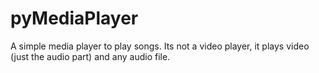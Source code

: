 # pyMediaPlayer
A simple media player to play songs. Its not  a video player, it plays video (just the audio part) and any audio file.
